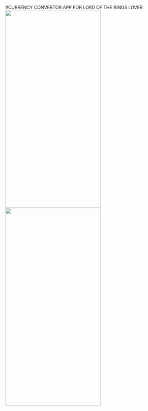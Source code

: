 #CURRENCY CONVERTOR APP FOR LORD OF THE RINGS LOVER
<img src="https://github.com/gaurav-afk/CurrencyConverter/assets/65609530/24468efd-fffd-457b-9027-0d0b4d763b1a" width="300" height="620">
<img src="https://github.com/gaurav-afk/CurrencyConverter/assets/65609530/55441d69-121f-42bb-95f2-b831c97f6fe5" width="300" height="620">

